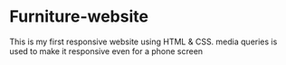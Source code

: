 # Furniture-website
This is my first responsive website using HTML & CSS.
media queries is used to make it responsive even for a phone screen 
